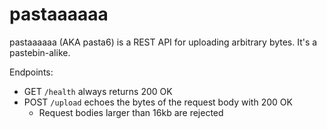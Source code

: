 # pastaaaaaa

pastaaaaaa (AKA pasta6) is a REST API for uploading arbitrary bytes.
It's a pastebin-alike.

Endpoints:
* GET `/health` always returns 200 OK
* POST `/upload` echoes the bytes of the request body with 200 OK
  * Request bodies larger than 16kb are rejected
